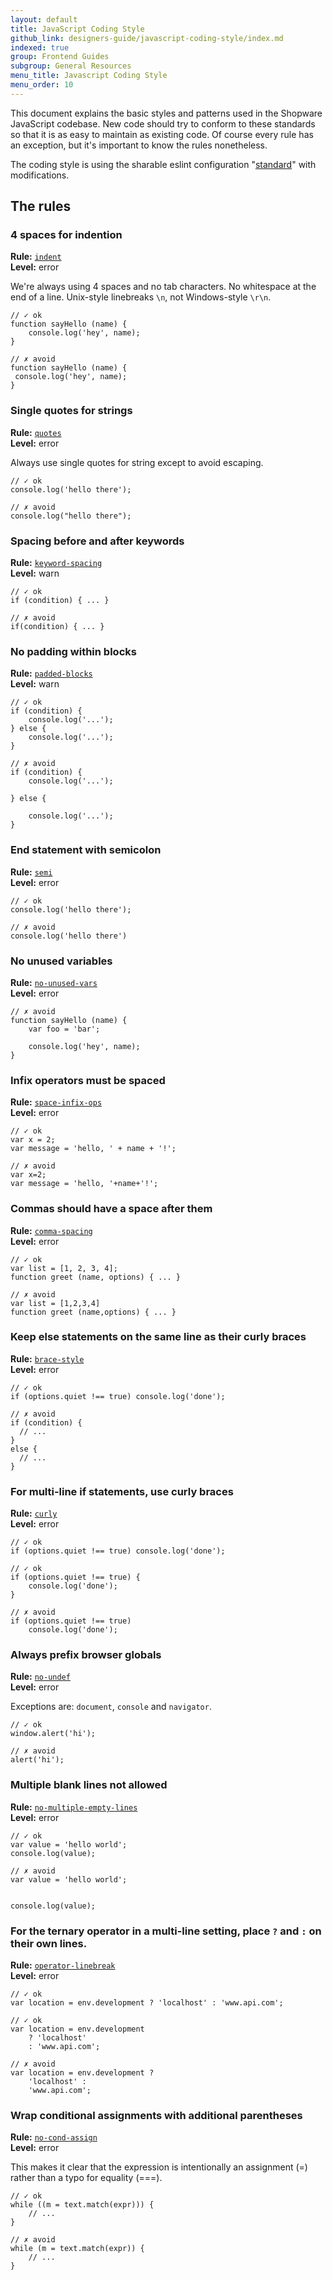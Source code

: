 ```yaml
---
layout: default
title: JavaScript Coding Style
github_link: designers-guide/javascript-coding-style/index.md
indexed: true
group: Frontend Guides
subgroup: General Resources
menu_title: Javascript Coding Style
menu_order: 10
---
```


This document explains the basic styles and patterns used in the Shopware JavaScript codebase. New code should try to conform to these standards so that it is as easy to maintain as existing code. Of course every rule has an exception, but it's important to know the rules nonetheless.

The coding style is using the sharable eslint configuration "[standard](http://standardjs.com/)" with modifications.

## The rules

### 4 spaces for indention

**Rule:** [`indent`](http://eslint.org/docs/rules/indent)<br>
**Level:** error

We're always using 4 spaces and no tab characters. No whitespace at the end of a line. Unix-style linebreaks `\n`, not Windows-style `\r\n`.

```
// ✓ ok 
function sayHello (name) {
    console.log('hey', name);
}

// ✗ avoid
function sayHello (name) {
 console.log('hey', name);
}
```

### Single quotes for strings

**Rule:** [`quotes`](http://eslint.org/docs/rules/quotes)<br>
**Level:** error

Always use single quotes for string except to avoid escaping.

```
// ✓ ok 
console.log('hello there');

// ✗ avoid
console.log("hello there");
```

### Spacing before and after keywords

**Rule:** [`keyword-spacing`](http://eslint.org/docs/rules/keyword-spacing)<br>
**Level:** warn

```
// ✓ ok
if (condition) { ... }
 
// ✗ avoid
if(condition) { ... }
```

### No padding within blocks

**Rule:** [`padded-blocks`](http://eslint.org/docs/rules/padded-blocks)<br>
**Level:** warn

```
// ✓ ok
if (condition) {
    console.log('...');
} else {
    console.log('...');
}

// ✗ avoid
if (condition) {
    console.log('...');
    
} else {

    console.log('...');
}
```

### End statement with semicolon

**Rule:** [`semi`](http://eslint.org/docs/rules/semi)<br>
**Level:** error

```
// ✓ ok 
console.log('hello there');

// ✗ avoid
console.log('hello there')
```

### No unused variables

**Rule:** [`no-unused-vars`](http://eslint.org/docs/rules/no-unused-vars)<br>
**Level:** error

```
// ✗ avoid
function sayHello (name) {
    var foo = 'bar';
    
    console.log('hey', name);
}
```

### Infix operators must be spaced

**Rule:** [`space-infix-ops`](http://eslint.org/docs/rules/space-infix-ops)<br>
**Level:** error

```
// ✓ ok 
var x = 2;
var message = 'hello, ' + name + '!';

// ✗ avoid 
var x=2;
var message = 'hello, '+name+'!';
```

### Commas should have a space after them

**Rule:** [`comma-spacing`](http://eslint.org/docs/rules/comma-spacing)<br>
**Level:** error

```
// ✓ ok 
var list = [1, 2, 3, 4];
function greet (name, options) { ... }

// ✗ avoid 
var list = [1,2,3,4]
function greet (name,options) { ... }
```

### Keep else statements on the same line as their curly braces

**Rule:** [`brace-style`](http://eslint.org/docs/rules/brace-style)<br>
**Level:** error

```
// ✓ ok 
if (options.quiet !== true) console.log('done');

// ✗ avoid 
if (condition) {
  // ... 
}
else {
  // ... 
}
```

### For multi-line if statements, use curly braces

**Rule:** [`curly`](http://eslint.org/docs/rules/curly)<br>
**Level:** error

```
// ✓ ok 
if (options.quiet !== true) console.log('done');

// ✓ ok 
if (options.quiet !== true) {
    console.log('done');
}

// ✗ avoid 
if (options.quiet !== true)
    console.log('done');
```

### Always prefix browser globals

**Rule:** [`no-undef`](http://eslint.org/docs/rules/no-undef)<br>
**Level:** error

Exceptions are: `document`, `console` and `navigator`.

```
// ✓ ok
window.alert('hi');

// ✗ avoid
alert('hi');
```

### Multiple blank lines not allowed

**Rule:** [`no-multiple-empty-lines`](http://eslint.org/docs/rules/no-multiple-empty-lines)<br>
**Level:** error

```
// ✓ ok 
var value = 'hello world';
console.log(value);

// ✗ avoid 
var value = 'hello world';
 
 
console.log(value);
```

### For the ternary operator in a multi-line setting, place `?` and `:` on their own lines.

**Rule:** [`operator-linebreak`](http://eslint.org/docs/rules/operator-linebreak)<br>
**Level:** error

```
// ✓ ok 
var location = env.development ? 'localhost' : 'www.api.com';
 
// ✓ ok 
var location = env.development
    ? 'localhost'
    : 'www.api.com';
 
// ✗ avoid 
var location = env.development ?
    'localhost' :
    'www.api.com';
```

### Wrap conditional assignments with additional parentheses

**Rule:** [`no-cond-assign`](http://eslint.org/docs/rules/no-cond-assign)<br>
**Level:** error

This makes it clear that the expression is intentionally an assignment (=) rather than a typo for equality (===).

```
// ✓ ok 
while ((m = text.match(expr))) {
    // ... 
}
 
// ✗ avoid 
while (m = text.match(expr)) {
    // ... 
}
```
